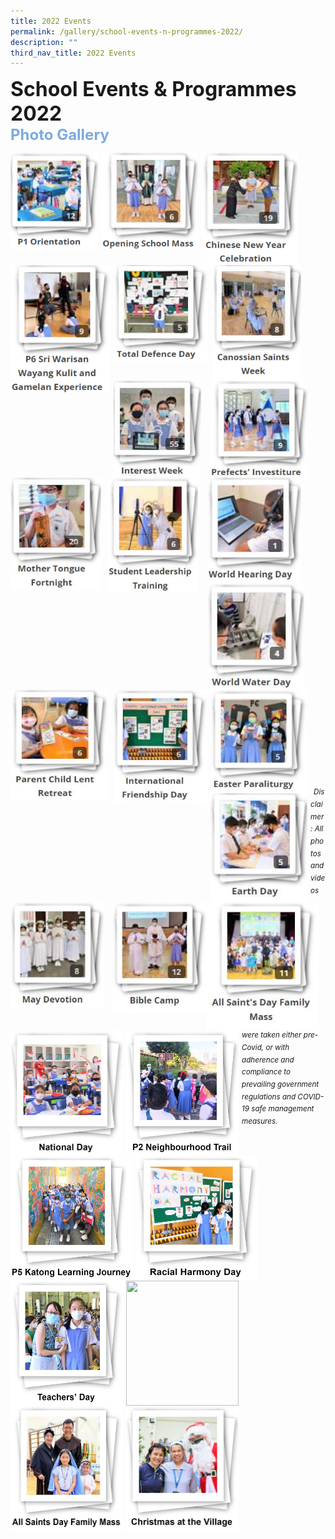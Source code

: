 ```yaml
---
title: 2022 Events
permalink: /gallery/school-events-n-programmes-2022/
description: ""
third_nav_title: 2022 Events
---
```

<font size=6><b>School Events & Programmes 2022</b></font><br>
<font size=5 color="#7daadf"><b>Photo Gallery</b></font>


<center>

<p><a href="https://staging.d2nutevx25vdua.amplifyapp.com/gallery/2022/P1-Orientation"><img src="/images/Our%20Stories/2022/P1%20Orientation.png" style="width:140px;height:155px;margin-right:5px;" align="left"></a></p>

<p><a href="https://staging.d2nutevx25vdua.amplifyapp.com/gallery/2022/Opening-School-Mass"><img src="/images/Our%20Stories/2022/Opening%20School%20Mass.png" style="width:155px;height:155px;margin-right:5px;" align="left"></a></p>

<p><a href="https://staging.d2nutevx25vdua.amplifyapp.com/gallery/2022/CNY-Celebration"><img src="/images/Our%20Stories/2022/Chinese%20New%20Year%20Celebration.png" style="width:155px;height:180px;margin-right:5px;" align="left"></a></p>

<p><a href="https://staging.d2nutevx25vdua.amplifyapp.com/gallery/2022/P6-Sri-Warisan-Wayang-Kulit-n-Gamelan-Exp"><img src="/images/Our%20Stories/2022/P6%20Sri%20Warisan%20Wayang%20Kulit%20and%20Gamelan%20Experience.png" style="width:160px;height:205px;margin-right:5px;" align="left"></a></p>

<br><br><br><br><br><br>

<p><a href="https://staging.d2nutevx25vdua.amplifyapp.com/gallery/2022/Total-Defence-Day"><img src="/images/Our%20Stories/2022/Total%20Defence%20Day.png" style="width:150px;height:155px;margin-right:10px;" align="left"></a></p>

<p><a href="https://staging.d2nutevx25vdua.amplifyapp.com/gallery/2022/Canossian-Saints-Week"><img src="/images/Our%20Stories/2022/Canossian%20Saints%20Week.png" style="width:140px;height:185px;margin-right:15px;" align="left"></a></p>


<p><a href="https://staging.d2nutevx25vdua.amplifyapp.com/gallery/2022/Interest-Week/"><img src="/images/Our%20Stories/2022/Interest%20Week%202022.jpg" style="width:140px;height:155px;margin-right:15px;" align="left"></a></p>


<p><a href="https://staging.d2nutevx25vdua.amplifyapp.com/gallery/2022/Prefects-Investiture/"><img src="/images/Our%20Stories/2022/Prefects'%20Investiture%202022.jpg" style="width:155px;height:155px;margin-right:5px;" align="left"></a></p>

<br><br><br><br><br><br>

<p><a href="https://staging.d2nutevx25vdua.amplifyapp.com/gallery/2022/mother-tongue-fortnight/"><img src="/images/Our%20Stories/2022/Mother%20Tongue%20Fortnight%202022.jpg" style="width:145px;height:180px;margin-right:10px;" align="left"></a></p>


<p><a href="https://staging.d2nutevx25vdua.amplifyapp.com/gallery/2022/student-leadership-training/"><img src="/images/Our%20Stories/2022/Student%20Leadership%20Training%202022.jpg" style="width:145px;height:185px;margin-right:15px;" align="left"></a></p>

<p><a href="https://staging.d2nutevx25vdua.amplifyapp.com/gallery/2022/world-hearing-day/"><img src="/images/Our%20Stories/2022/World%20Hearing%20Day%202022.jpg" style="width:150px;height:170px;margin-right:13px;" align="left"></a></p>


<p><a href="https://staging.d2nutevx25vdua.amplifyapp.com/gallery/2022/world-water-day/"><img src="/images/Our%20Stories/2022/World%20Water%20Day%202022.jpg" style="width:155px;height:170px;margin-right:10px;" align="left"></a></p>

<br><br><br><br><br><br>

<p><a href="https://staging.d2nutevx25vdua.amplifyapp.com/gallery/2022/parent-child-lent-retreat/"><img src="/images/Our%20Stories/2022/Parent%20Child%20Lent%20Retreat%202022.jpg" style="width:155px;height:175px;margin-right:10px;" align="left"></a></p>


<p><a href="https://staging.d2nutevx25vdua.amplifyapp.com/gallery/2022/international-friendship-day/"><img src="/images/Our%20Stories/2022/International%20Friendship%20Day%202022.jpg" style="width:150px;height:180px;margin-right:5px;" align="left"></a></p>


<p><a href="https://staging.d2nutevx25vdua.amplifyapp.com/gallery/2022/easter-paraliturgy/"><img src="/images/Our%20Stories/2022/Easter%20Paraliturgy%202022.jpg" style="width:155px;height:165px;margin-right:10px;" align="left"></a></p>


<p><a href="https://staging.d2nutevx25vdua.amplifyapp.com/gallery/2022/earth-day/">
<img src="/images/Our%20Stories/2022/Earth%20Day%202022.jpg" style="width:155px;height:175px;margin-right:5px;" align="left"></a></p>

<br><br><br><br><br><br>


<p><a href="https://staging.d2nutevx25vdua.amplifyapp.com/gallery/2022/may-devotion/"><img src="/images/Our%20Stories/2022/May%20Devotion%202022.jpg" style="width:150px;height:170px;margin-right:13px;" align="left"></a></p>


<p><a href="https://staging.d2nutevx25vdua.amplifyapp.com/gallery/2022/bible-camp/">
<img src="/images/Our%20Stories/2022/Bible%20Camp%202022.jpg" style="width:150px;height:175px;margin-right:0px;" align="left"></a></p>


<p><a href="https://staging.d2nutevx25vdua.amplifyapp.com/gallery/2022/all-saints-day-family-mass/"><img src="/images/Our%20Stories/2022/All%20Saint's%20Day%20Family%20Mass%202022.jpg" style="width:180px;height:205px;margin-right:5px;" align="left"></a></p>

<br><br><br><br><br><br>

<p><a href="https://staging.d2nutevx25vdua.amplifyapp.com/our-stories/2022-Events/national-day/"><img src="/images/Our%20Stories/2022/National%20Day%20-%20Cover%20Photo%20(Main).jpg" style="width:180px;height:200px;margin-right:5px;" align="left"></a></p>


<p><a href="https://staging.d2nutevx25vdua.amplifyapp.com/our-stories/2022-Events/P2-Neighbourhood-Trail/"><img src="/images/Our%20Stories/2022/P2%20Neighbourhood%20Trail%20-%20Cover%20Photo.jpg" style="width:180px;height:200px;margin-right:5px;" align="left"></a></p>


<p><a href="https://staging.d2nutevx25vdua.amplifyapp.com/our-stories/2022-Events/P5-Katong-Learning-Journey/"><img src="/images/Our%20Stories/2022/P5%20Katong%20Learning%20Journey%20-%20Cover%20Page.jpg" style="width:195px;height:200px;margin-right:5px;" align="left"></a></p>


<p><a href="https://staging.d2nutevx25vdua.amplifyapp.com/our-stories/2022-Events/Racial-Harmony-Day/"><img src="/images/Our%20Stories/2022/Racial%20Harmony%20-%20Cover%20Photo.jpg" style="width:195px;height:200px;margin-right:5px;" align="left"></a></p>

<br><br><br><br><br><br>

<p><a href="https://staging.d2nutevx25vdua.amplifyapp.com/our-stories/2022-Events/teachers-day/"><img src="/images/Our%20Stories/2022/Teachers'%20Day%20-%20Cover%20Photo.jpg" style="width:180px;height:200px;margin-right:5px;" align="left"></a></p>

<p><a href="https://staging.d2nutevx25vdua.amplifyapp.com/our-stories/2022-Events/childrens-day//"><img src="" style="width:180px;height:200px;margin-right:5px;" align="left"></a></p>

<p><a href="https://staging.d2nutevx25vdua.amplifyapp.com/our-stories/2022-Events/All-Saints-Family-Day-Mass/"><img src="/images/Our%20Stories/2022/All%20Saints%20Day%20Family%20Mass%20-%20Cover%20Photo.jpg" style="width:180px;height:200px;margin-right:5px;" align="left"></a></p>


<br><br><br><br><br><br>

<p><a href="https://staging.d2nutevx25vdua.amplifyapp.com/our-stories/2022-Events/permalink/Christmas-at-the-Village/"><img src="/images/Our%20Stories/2022/Christmas%20at%20the%20Village%20-%20Cover%20Photo.jpg" style="width:180px;height:200px;margin-right:5px;" align="left"></a></p>

</center>


<br><br><br><br><br><br><br><br><br><br><br><br>
<sup><em>Disclaimer: All photos and videos were taken either pre-Covid, or with adherence and compliance to prevailing government regulations and COVID-19 safe management measures.</em></sup>